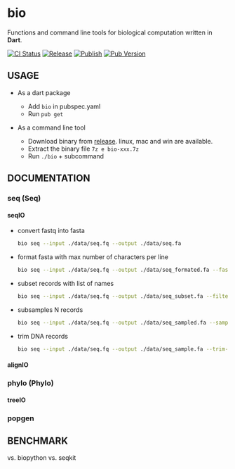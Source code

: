 # bio

Functions and command line tools for biological computation written in **Dart**.

[![CI Status](https://travis-ci.org/yech1990/biodart.svg?branch=master)](https://travis-ci.org/yech1990/biodart)
[![Release](https://github.com/yech1990/biodart/workflows/Release/badge.svg)](https://github.com/yech1990/biodart/actions)
[![Publish](https://github.com/yech1990/biodart/workflows/Publish/badge.svg)](https://github.com/yech1990/biodart/actions)
[![Pub Version](https://img.shields.io/pub/v/bio.svg)](https://pub.dev/packages/bio)

## USAGE

- As a dart package

  - Add `bio` in pubspec.yaml
  - Run `pub get`

- As a command line tool

  - Download binary from [release](https://github.com/yech1990/biodart/releases). linux, mac and win are available.
  - Extract the binary file `7z e bio-xxx.7z`
  - Run `./bio` + subcommand

## DOCUMENTATION

### seq (Seq)

#### seqIO

- convert fastq into fasta

  ```bash
  bio seq --input ./data/seq.fq --output ./data/seq.fa
  ```

- format fasta with max number of characters per line

  ```bash
  bio seq --input ./data/seq.fq --output ./data/seq_formated.fa --fasta-line-length 20
  ```

- subset records with list of names

  ```bash
  bio seq --input ./data/seq.fq --output ./data/seq_subset.fa --filter-names ./data/name.list
  ```

- subsamples N records

  ```bash
  bio seq --input ./data/seq.fq --output ./data/seq_sampled.fa --sample 2 --sample-seed 123
  ```

- trim DNA records

  ```bash
  bio seq --input ./data/seq.fq --output ./data/seq_sample.fa --trim-start 6 --trim-end 3
  ```

#### alignIO

### phylo (Phylo)

#### treeIO

### popgen

## BENCHMARK

vs. biopython
vs. seqkit

